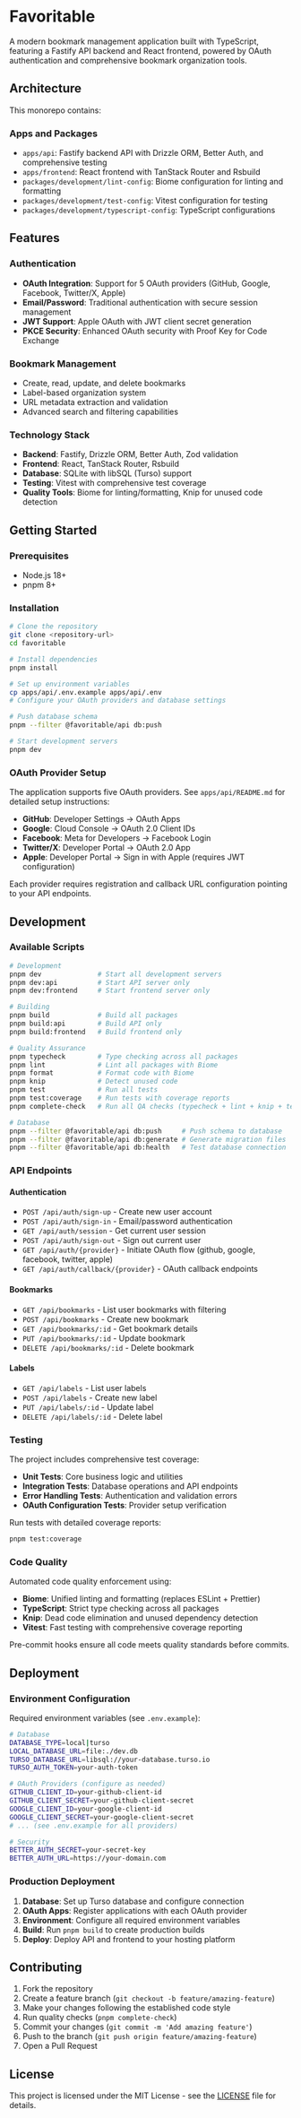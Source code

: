 # Favoritable

A modern bookmark management application built with TypeScript, featuring a Fastify API backend and React frontend, powered by OAuth authentication and comprehensive bookmark organization tools.

## Architecture

This monorepo contains:

### Apps and Packages

- `apps/api`: Fastify backend API with Drizzle ORM, Better Auth, and comprehensive testing
- `apps/frontend`: React frontend with TanStack Router and Rsbuild
- `packages/development/lint-config`: Biome configuration for linting and formatting
- `packages/development/test-config`: Vitest configuration for testing
- `packages/development/typescript-config`: TypeScript configurations

## Features

### Authentication
- **OAuth Integration**: Support for 5 OAuth providers (GitHub, Google, Facebook, Twitter/X, Apple)  
- **Email/Password**: Traditional authentication with secure session management
- **JWT Support**: Apple OAuth with JWT client secret generation
- **PKCE Security**: Enhanced OAuth security with Proof Key for Code Exchange

### Bookmark Management  
- Create, read, update, and delete bookmarks
- Label-based organization system
- URL metadata extraction and validation
- Advanced search and filtering capabilities

### Technology Stack
- **Backend**: Fastify, Drizzle ORM, Better Auth, Zod validation
- **Frontend**: React, TanStack Router, Rsbuild
- **Database**: SQLite with libSQL (Turso) support
- **Testing**: Vitest with comprehensive test coverage
- **Quality Tools**: Biome for linting/formatting, Knip for unused code detection

## Getting Started

### Prerequisites
- Node.js 18+ 
- pnpm 8+

### Installation

```bash
# Clone the repository
git clone <repository-url>
cd favoritable

# Install dependencies
pnpm install

# Set up environment variables
cp apps/api/.env.example apps/api/.env
# Configure your OAuth providers and database settings

# Push database schema 
pnpm --filter @favoritable/api db:push

# Start development servers
pnpm dev
```

### OAuth Provider Setup

The application supports five OAuth providers. See `apps/api/README.md` for detailed setup instructions:

- **GitHub**: Developer Settings → OAuth Apps
- **Google**: Cloud Console → OAuth 2.0 Client IDs  
- **Facebook**: Meta for Developers → Facebook Login
- **Twitter/X**: Developer Portal → OAuth 2.0 App
- **Apple**: Developer Portal → Sign in with Apple (requires JWT configuration)

Each provider requires registration and callback URL configuration pointing to your API endpoints.

## Development

### Available Scripts

```bash
# Development
pnpm dev              # Start all development servers
pnpm dev:api          # Start API server only
pnpm dev:frontend     # Start frontend server only

# Building
pnpm build            # Build all packages
pnpm build:api        # Build API only
pnpm build:frontend   # Build frontend only

# Quality Assurance
pnpm typecheck        # Type checking across all packages
pnpm lint             # Lint all packages with Biome
pnpm format           # Format code with Biome
pnpm knip             # Detect unused code
pnpm test             # Run all tests
pnpm test:coverage    # Run tests with coverage reports
pnpm complete-check   # Run all QA checks (typecheck + lint + knip + test + build)

# Database
pnpm --filter @favoritable/api db:push     # Push schema to database
pnpm --filter @favoritable/api db:generate # Generate migration files
pnpm --filter @favoritable/api db:health   # Test database connection
```

### API Endpoints

#### Authentication
- `POST /api/auth/sign-up` - Create new user account  
- `POST /api/auth/sign-in` - Email/password authentication
- `GET /api/auth/session` - Get current user session
- `POST /api/auth/sign-out` - Sign out current user
- `GET /api/auth/{provider}` - Initiate OAuth flow (github, google, facebook, twitter, apple)
- `GET /api/auth/callback/{provider}` - OAuth callback endpoints

#### Bookmarks  
- `GET /api/bookmarks` - List user bookmarks with filtering
- `POST /api/bookmarks` - Create new bookmark
- `GET /api/bookmarks/:id` - Get bookmark details
- `PUT /api/bookmarks/:id` - Update bookmark
- `DELETE /api/bookmarks/:id` - Delete bookmark

#### Labels
- `GET /api/labels` - List user labels
- `POST /api/labels` - Create new label  
- `PUT /api/labels/:id` - Update label
- `DELETE /api/labels/:id` - Delete label

### Testing

The project includes comprehensive test coverage:

- **Unit Tests**: Core business logic and utilities
- **Integration Tests**: Database operations and API endpoints  
- **Error Handling Tests**: Authentication and validation errors
- **OAuth Configuration Tests**: Provider setup verification

Run tests with detailed coverage reports:

```bash
pnpm test:coverage
```

### Code Quality

Automated code quality enforcement using:

- **Biome**: Unified linting and formatting (replaces ESLint + Prettier)
- **TypeScript**: Strict type checking across all packages
- **Knip**: Dead code elimination and unused dependency detection
- **Vitest**: Fast testing with comprehensive coverage reporting

Pre-commit hooks ensure all code meets quality standards before commits.

## Deployment

### Environment Configuration

Required environment variables (see `.env.example`):

```bash
# Database
DATABASE_TYPE=local|turso
LOCAL_DATABASE_URL=file:./dev.db
TURSO_DATABASE_URL=libsql://your-database.turso.io
TURSO_AUTH_TOKEN=your-auth-token

# OAuth Providers (configure as needed)  
GITHUB_CLIENT_ID=your-github-client-id
GITHUB_CLIENT_SECRET=your-github-client-secret
GOOGLE_CLIENT_ID=your-google-client-id
GOOGLE_CLIENT_SECRET=your-google-client-secret
# ... (see .env.example for all providers)

# Security
BETTER_AUTH_SECRET=your-secret-key
BETTER_AUTH_URL=https://your-domain.com
```

### Production Deployment

1. **Database**: Set up Turso database and configure connection
2. **OAuth Apps**: Register applications with each OAuth provider  
3. **Environment**: Configure all required environment variables
4. **Build**: Run `pnpm build` to create production builds
5. **Deploy**: Deploy API and frontend to your hosting platform

## Contributing

1. Fork the repository
2. Create a feature branch (`git checkout -b feature/amazing-feature`)
3. Make your changes following the established code style
4. Run quality checks (`pnpm complete-check`)
5. Commit your changes (`git commit -m 'Add amazing feature'`)
6. Push to the branch (`git push origin feature/amazing-feature`)
7. Open a Pull Request

## License

This project is licensed under the MIT License - see the [LICENSE](LICENSE) file for details.